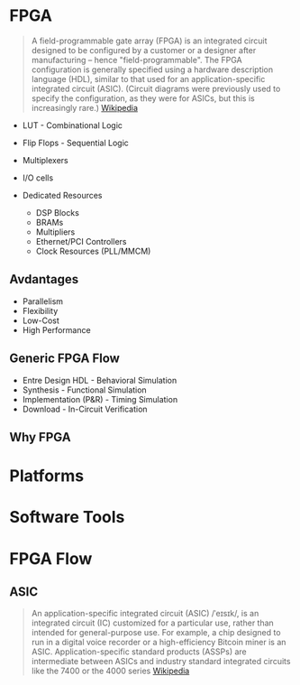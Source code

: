 # FPGA

> A field-programmable gate array (FPGA) is an integrated circuit designed to be configured by a customer or a designer after manufacturing – hence "field-programmable". The FPGA configuration is generally specified using a hardware description language (HDL), similar to that used for an application-specific integrated circuit (ASIC). (Circuit diagrams were previously used to specify the configuration, as they were for ASICs, but this is increasingly rare.) [Wikipedia](https://en.wikipedia.org/wiki/Field-programmable_gate_array)

- LUT - Combinational Logic
- Flip Flops - Sequential Logic
- Multiplexers 

- I/O cells

- Dedicated Resources
  - DSP Blocks
  - BRAMs
  - Multipliers
  - Ethernet/PCI Controllers
  - Clock Resources (PLL/MMCM)

## Avdantages

- Parallelism
- Flexibility
- Low-Cost
- High Performance

## Generic FPGA Flow

- Entre Design HDL - Behavioral Simulation
- Synthesis - Functional Simulation
- Implementation (P&R) - Timing Simulation
- Download - In-Circuit Verification

## Why FPGA

# Platforms

# Software Tools

# FPGA Flow

## ASIC

> An application-specific integrated circuit (ASIC) /ˈeɪsɪk/, is an integrated circuit (IC) customized for a particular use, rather than intended for general-purpose use. For example, a chip designed to run in a digital voice recorder or a high-efficiency Bitcoin miner is an ASIC. Application-specific standard products (ASSPs) are intermediate between ASICs and industry standard integrated circuits like the 7400 or the 4000 series [Wikipedia](https://en.wikipedia.org/wiki/Application-specific_integrated_circuit)